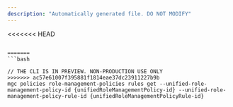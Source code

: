 ```yaml
---
description: "Automatically generated file. DO NOT MODIFY"
---
```


<<<<<<< HEAD
```cli

=======
```bash

// THE CLI IS IN PREVIEW. NON-PRODUCTION USE ONLY
>>>>>>> ac57e61007f395881f1814eae37dc23911227b9b
mgc policies role-management-policies rules get --unified-role-management-policy-id {unifiedRoleManagementPolicy-id} --unified-role-management-policy-rule-id {unifiedRoleManagementPolicyRule-id}

```